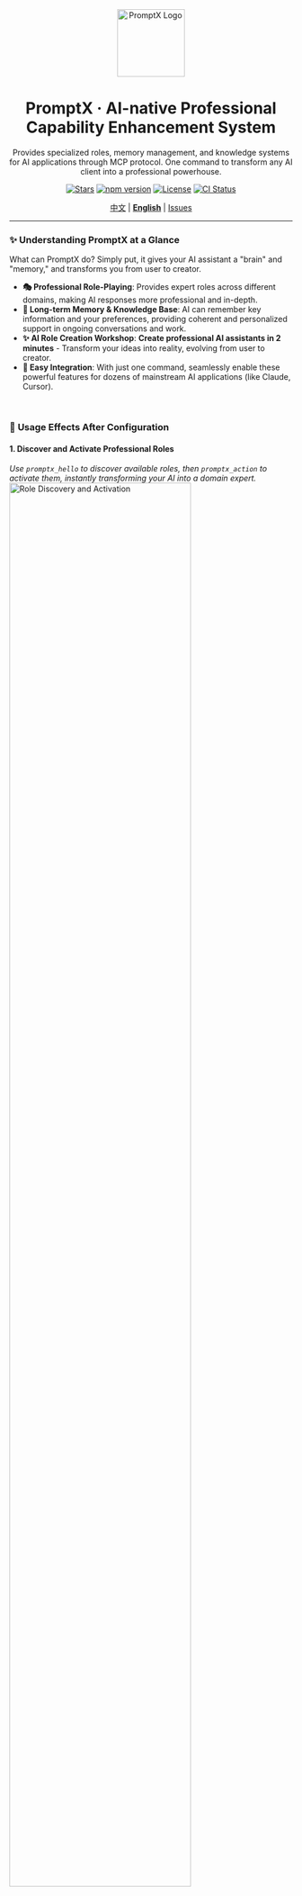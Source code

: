 <div align="center">
  <img src="assets/logo/Creative PromptX Duck Logo 4.svg" alt="PromptX Logo" width="120" height="120"/>
  <h1>PromptX · AI-native Professional Capability Enhancement System</h1>
  <p>Provides specialized roles, memory management, and knowledge systems for AI applications through MCP protocol. One command to transform any AI client into a professional powerhouse.</p>

  <!-- Badges -->
  <p>
    <a href=" "><img src="https://img.shields.io/github/stars/Deepractice/PromptX?style=social" alt="Stars"/></a>
    <a href="https://www.npmjs.com/package/dpml-prompt"><img src="https://img.shields.io/npm/v/dpml-prompt?color=orange&logo=npm" alt="npm version"/></a>
    <a href="LICENSE"><img src="https://img.shields.io/github/license/Deepractice/PromptX?color=blue" alt="License"/></a>
    <a href="https://github.com/Deepractice/PromptX/actions"><img src="https://img.shields.io/github/actions/workflow/status/Deepractice/PromptX/ci.yml?label=CI&logo=github" alt="CI Status"/></a>
  </p>
  
  <p>
    <a href="README.md">中文</a> | 
    <strong><a href="README_EN.md">English</a></strong> | 
    <a href="https://github.com/Deepractice/PromptX/issues">Issues</a>
  </p>
</div>

---

### ✨ **Understanding PromptX at a Glance**

What can PromptX do? Simply put, it gives your AI assistant a "brain" and "memory," and transforms you from user to creator.

- **🎭 Professional Role-Playing**: Provides expert roles across different domains, making AI responses more professional and in-depth.
- **🧠 Long-term Memory & Knowledge Base**: AI can remember key information and your preferences, providing coherent and personalized support in ongoing conversations and work.
- **✨ AI Role Creation Workshop**: **Create professional AI assistants in 2 minutes** - Transform your ideas into reality, evolving from user to creator.
- **🔌 Easy Integration**: With just one command, seamlessly enable these powerful features for dozens of mainstream AI applications (like Claude, Cursor).

<br/>

### 📸 **Usage Effects After Configuration**

#### **1. Discover and Activate Professional Roles**
*Use `promptx_hello` to discover available roles, then `promptx_action` to activate them, instantly transforming your AI into a domain expert.*
<img src="assets/role-discovery.png" alt="Role Discovery and Activation" width="80%">

#### **2. Intelligent Memory**
*Use `promptx_remember` to save key information, and AI will proactively apply this knowledge in subsequent interactions.*
<img src="assets/remember.png" alt="Memory Feature" width="80%">

---

## ⚠️ **Project Status Notice**

PromptX is currently in the **early development stage**, and we are actively improving features and fixing issues. Before reaching the official stable version, you may encounter some usage issues or instability.

**We sincerely ask for your understanding and support!** 🙏

### 📞 **Need Help? Get Support!**

If you encounter any issues during usage, please contact us through:

- 🐛 **Submit Issue**: [GitHub Issues](https://github.com/Deepractice/PromptX/issues) - Describe the problem in detail, we'll respond promptly
- 💬 **Direct Contact**: Add developer WeChat `deepracticex` for immediate assistance
- 📧 **Email Contact**: Send email to `sean@deepracticex.com` for technical support
- 📱 **Tech Community**: Scan the QR code below to join our technical discussion group

Your feedback is invaluable to us and helps us improve product quality rapidly! ✨

---

## 🚀 **Quick Start - 30-Second Setup**

Open your configuration file and copy the `promptx` configuration code below. This is the simplest **zero-configuration mode**, where PromptX automatically handles everything for you.

```json
{
  "mcpServers": {
    "promptx": {
      "command": "npx",
      "args": [
        "-y",
        "-f",
        "--registry",
        "https://registry.npmjs.org",
        "dpml-prompt@beta",
        "mcp-server"
      ]
    }
  }
}
```

**Configuration Parameters:**
- `command`: Specifies using npx to run promptx service
- `args`: Startup parameters configuration list
  - `-y`: Auto-confirm
  - `-f`: Force refresh cache
  - `--registry`: Specify registry source
  - `https://registry.npmjs.org`: Use official registry
  - `dpml-prompt@beta`: Use stable beta version
  - `mcp-server`: Start service

**🎯 It's that simple!** Save the file and restart your AI application, and PromptX is successfully activated.

> **💡 Tip:** The configuration specifically uses the official registry `registry.npmjs.org` to avoid installation issues caused by unofficial mirrors. If you find the installation slow, it's recommended to use a proxy tool for acceleration rather than switching to alternative mirrors.

### 🌐 **Advanced Configuration: HTTP Mode Support**

In addition to the local mode above, PromptX also supports **HTTP mode**, suitable for remote deployment or special network environments:

```bash
# Start HTTP mode server
npx -f -y dpml-prompt@beta mcp-server --transport http --port 3000
```

Then use in client configuration:
```json
{
  "mcpServers": {
    "promptx": {
      "url": "http://localhost:3000/mcp"
    }
  }
}
```

📖 **[Complete Installation & Configuration Guide](https://github.com/Deepractice/PromptX/wiki/PromptX-MCP-Install)** - Detailed configuration methods for various clients and troubleshooting

<br/>

---

### ⚙️ **How It Works**

PromptX acts as a "professional capability middleware" between you and your AI application, communicating through the standard [MCP protocol](https://github.com/metacontroller/mcp).

```mermaid
graph TD
    subgraph "Your AI App (Claude,Cursor,etc.)"
        A[👨‍💻 User Interaction]
    end

    subgraph "PromptX MCP Server"
        C{PromptX Engine}
        D[🎭 Role Library]
        E[🧠 Memory & Knowledge]
    end

    A -- "Calls 'promptx_...' tools" --> B(MCP Protocol)
    B --> C
    C -- "Accesses" --> D
    C -- "Accesses" --> E

    subgraph "Enhanced Response"
        F[✨ Professional Output]
    end
    C --> F
```

When you call the `promptx_...` series of tools, your AI application sends the request via the MCP protocol to PromptX. The PromptX engine loads the appropriate professional roles, retrieves relevant memories, and then returns a professionally enhanced result to your AI application, which is ultimately presented to you.

---

### New to MCP? [Watch MCP Tutorial on BiliBili](https://www.bilibili.com/video/BV1HFd6YhErb)

All AI clients that support the MCP protocol can use PromptX. This includes major applications like **Claude Desktop**, **Cursor**, **Windsurf**, **Cline**, **Zed**, **Continue**, and many more mainstream AI development tools that are integrating MCP support.

**🎯 After configuration, your AI application will automatically gain 6 professional tools:**
- `promptx_init`: 🏗️ **System Initialization** - Automatically prepares the working environment.
- `promptx_hello`: 👋 **Role Discovery** - Browse all available expert roles.
- `promptx_action`: ⚡ **Role Activation** - Transform into an expert in a specific domain with one click. **(Includes Nuwa🎨 Role Creation Consultant)**
- `promptx_learn`: 📚 **Knowledge Learning** - Have AI learn specific knowledge or skills.
- `promptx_recall`: 🔍 **Memory Retrieval** - Look up historical information from the memory repository.
- `promptx_remember`: 💾 **Experience Saving** - Store important information in long-term memory.

📖 **[Complete MCP Integration Guide](docs/mcp-integration-guide.md)**

---

## 🎨 **Nuwa Creation Workshop - Democratizing AI Role Design**

<div align="center">
  <img src="assets/nuwa-logo.png" alt="Nuwa Creation Workshop" width="120" style="border-radius: 50%; margin: 15px 0 25px 0;">
</div>

#### **💫 From Idea to Reality in Just 2 Minutes**

Have you ever thought: What if I could customize a professional AI assistant for specific work scenarios? **Nuwa makes this idea a reality.**

> *"Every idea deserves its own dedicated AI assistant. Technical barriers should never limit creative flight."*

#### **🎯 Core Value Transformation**

- **🚀 Zero-Barrier Creation**: No need to learn complex technology - describe your needs in natural language
- **⚡ Lightning-Fast Delivery**: From idea to usable role in just 2 minutes
- **🎭 Professional Quality**: Automatically generates professional AI roles compliant with DPML standards
- **🔄 Plug-and-Play**: Created roles can be activated immediately after completion
- **💝 Sense of Control**: Elegant transformation from user to creator

#### **✨ Usage Scenarios Examples**

<div align="center">

| 🎯 **User Need** | ⚡ **Nuwa Generated** | 🚀 **Ready to Use** |
|---|---|---|
| 👩‍💼 "I need an AI assistant for Instagram marketing" | Instagram Marketing Expert Role | `promptx_action instagram-expert` |
| 👨‍💻 "I want a Python async programming expert" | Python Async Programming Tutor Role | `promptx_action python-async-tutor` |
| 🎨 "Give me a UI/UX design consultant" | UI/UX Design Expert Role | `promptx_action uiux-consultant` |
| 📊 "Need a data analyst assistant" | Data Analysis Expert Role | `promptx_action data-analyst` |

</div>

#### **📊 Efficiency Revolution**

<div align="center">

| **Traditional Method** | **Nuwa Method** | **Improvement** |
|---|---|---|
| 📚 Learn DPML syntax | 🗣️ Natural language description | **95% learning curve reduction** |
| ⏰ 2-8 hours development | ⚡ 2 minutes generation | **240x speed increase** |
| 🤔 Technical decision making | 🎯 Focus on requirements | **100% cognitive load reduction** |
| 🧪 Manual testing and debugging | ✅ Instant activation | **99% error rate reduction** |

</div>

#### **🚀 4-Step Simple Workflow**

  <div align="center">
  <img src="assets/nuwa-demo/step1-action-nuwa.jpg" alt="Step 1: Activate Nuwa Role Creation Consultant" width="80%" style="margin: 10px 0;">
  <img src="assets/nuwa-demo/step2-require-nuwa.jpg" alt="Step 2: Describe your needs to Nuwa" width="80%" style="margin: 10px 0;">
  <img src="assets/nuwa-demo/step3-modify-requirement.jpg" alt="Step 3: Nuwa understands and refines requirements" width="80%" style="margin: 10px 0;">
  <img src="assets/nuwa-demo/step4-action-bew-role.jpg" alt="Step 4: Activate the newly created dedicated role" width="80%" style="margin: 10px 0;">
</div>

#### **💬 User Testimonials**

> **👨‍💻 Developer**: *"I used to spend hours writing role configurations. Now with Nuwa, I describe my needs and get a professional AI assistant immediately. It's magical!"*

> **🎨 Designer**: *"As a non-technical person, I never thought I could create AI roles. Nuwa made me feel like a creator, not just a user."*

> **📊 Product Manager**: *"Our team now creates customized AI assistants for different projects. Nuwa has become an indispensable part of our toolkit."*

#### **🧠 Design Philosophy**

Nuwa embodies the core philosophy of PromptX: **"Making professional capabilities accessible to everyone"**. We believe that:

- **🌟 Boundless Creativity**: Technical barriers shouldn't limit imagination
- **⚡ Instant Satisfaction**: Great ideas deserve immediate realization  
- **🎯 Demand-Driven**: Technology should serve human creativity, not constrain it
- **🤝 Ecosystem Co-creation**: Every user can contribute to the AI assistant ecosystem

---

## 📋 **Practice Cases: Legacy Lands Library**

<div align="center">
  <img src="https://raw.githubusercontent.com/LegacyLands/legacy-lands-library/main/logo.png" alt="Legacy Lands Library Logo" width="120" style="border-radius: 10px; margin: 15px 0 25px 0;">
</div>

#### 📖 Project Overview

**Project Name:** Legacy Lands Library  
**Project URL:** https://github.com/LegacyLands/legacy-lands-library  
**Project Description:** legacy-lands-library is a development toolkit library for modern Minecraft server plugin development. It aims to provide developers with a cross-platform, production-ready infrastructure.

#### 🏢 Organization Information

**Organization Name:** Legacy Lands Development Team  
**Official Website:** https://www.legacylands.cn/  
**Organization Description:** Legacy Lands is an innovative team focused on building large-scale Minecraft civilization simulation experiences. They participate in the open-source community, providing elegant, efficient, and reliable solutions for Minecraft server plugin development and other domains.

> #### **💡 Core Developer Experience**
> "The development experience with PromptX is truly different. Our team, using Claude Code combined with PromptX, had one developer complete over eleven thousand lines of high-quality Java code in just three days.
>
> The value of this workflow is fully demonstrated in actual development. PromptX solves many pain points in AI usage, consistently ensuring code style uniformity and quality standards, greatly reducing the learning curve for new team members. Best practices that previously required repeated communication and documentation inheritance can now naturally integrate into every code generation."

#### **📚 Related Resources**

- **AI Integration Standards and Practice Guide:** https://github.com/LegacyLands/legacy-lands-library/blob/main/AI_CODE_STANDARDS_ZHCN.md

---

## ⭐ **Star Growth Trend**

[![Star History Chart](https://api.star-history.com/svg?repos=Deepractice/PromptX&type=Date)](https://star-history.com/#Deepractice/PromptX&Date)

---

### **🤝 Contributing and Communication**

We welcome any form of contribution and feedback!

- 🌿 **[Branching Strategy](docs/BRANCHING.md)** - Branch management and release process  
- 🚀 **[Release Process](docs/RELEASE.md)** - Version management and release documentation

Join our technical community:

<img src="assets/qrcode.jpg" alt="Technical Community" width="200">

---

## 📄 **License**

[MIT License](LICENSE) - Making AI professional capabilities accessible

---

**🚀 Get Started Now: Launch PromptX MCP Server and enhance your AI application with professional capabilities!**